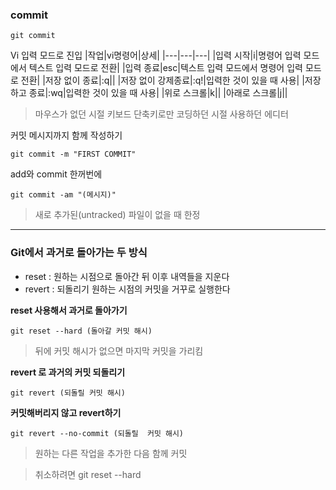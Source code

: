 ### commit
```
git commit
```
Vi 입력 모드로 진입
|작업|vi명령어|상세|
|---|---|---|
|입력 시작|i|명령어 입력 모드에서 텍스트 입력 모드로 전환|
|입력 종료|esc|텍스트 입력 모드에서 명령어 입력 모드로 전환|
|저장 없이 종료|:q||
|저장 없이 강제종료|:q!|입력한 것이 있을 때 사용|
|저장 하고 종료|:wq|입력한 것이 있을 때 사용|
|위로 스크롤|k||
|아래로 스크롤|j||
> 마우스가 없던 시절 키보드 단축키로만 코딩하던 시절 사용하던 에디터

커밋 메시지까지 함께 작성하기
```
git commit -m "FIRST COMMIT"
```

add와 commit 한꺼번에
```
git commit -am "(메시지)"
```
>새로 추가된(untracked) 파일이 없을 때 한정


---
### Git에서 과거로 돌아가는 두 방식
* reset : 원하는 시점으로 돌아간 뒤 이후 내역들을 지운다
* revert : 되돌리기 원하는 시점의 커밋을 거꾸로 실행한다

**reset 사용해서 과거로 돌아가기**
```
git reset --hard (돌아갈 커밋 해시)
```
> 뒤에 커밋 해시가 없으면 마지막 커밋을 가리킴

**revert 로 과거의 커밋 되돌리기**
```
git revert (되돌릴 커밋 해시)
```
**커밋해버리지 않고 revert하기**
```
git revert --no-commit (되돌릴  커밋 해시)
```
> 원하는 다른 작업을 추가한 다음 함께 커밋

> 취소하려면 git reset --hard
